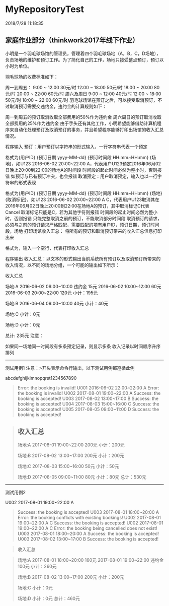 # MyRepositoryTest
2018/7/28 11:18:35 
## 家庭作业部分（thinkwork2017年线下作业）
小明是一个羽毛球场馆的管理员，管理着四个羽毛球场地（A，B，C，D场地），负责场地的维护和预订工作。为了简化自己的工作，场地只接受整点预订，预订以小时为单位。

羽毛球场的收费标准如下：

周一到周五：
9:00 ~ 12:00 30元/时
12:00 ~ 18:00 50元/时
18:00 ~ 20:00 80元/时
20:00 ~ 22:00 60元/时
周六及周日
9:00 ~ 12:00 40元/时
12:00 ~ 18:00 50元/时
18:00 ~ 22:00 60元/时
羽毛球场馆在预订之后，可以接受取消预订，不过取消预订需要交违约金，违约金的计算规则如下：

周一到周五的预订取消收取全部费用的50%作为违约金
周六周日的预订取消收取全部费用的25%作为违约金
由于手头还有其他工作，小明希望能够借助计算机程序来自动化处理预订及取消预订的事务，并且希望程序能够打印出场馆的收入汇总情况。

程序输入
预订：用户预订以字符串的形式输入，一行字符串代表一个预定

格式为{用户ID} {预订日期 yyyy-MM-dd} {预订时间段 HH:mm~HH:mm} {场地}，如U123 2016-06-02 20:00~22:00 A，代表用户U123预定2016年06月02日晚上20:00到22:00的场地A的时间段
时间段的起止时间必然为整小时，否则报错
如预订与已有预订冲突，也会报错
取消预定：用户取消预定，输入也以一行字符串的形式表现

格式为{用户ID} {预订日期 yyyy-MM-dd} {预订时间段 HH:mm~HH:mm} {场地} {取消标记}，如U123 2016-06-02 20:00~22:00 A C，代表用户U123取消其在2016年06月02日晚上20:00到22:00在场地A的预订，其中取消标记C代表Cancel
取消标记只能是C，若为其他字符则报错
时间段的起止时间必然为整小时，否则报错
只能完整取消之前的预订，不能取消部分时间段
取消预订的请求，必须与之前的预订请求严格匹配，需要匹配的项有用户ID，预订日期，预订时间段，场地
打印场馆收入汇总： 将所有的预订和取消预订带来的收入汇总信息打印出来

格式为，输入一个空行，代表打印收入汇总

程序输出
收入汇总：以文本的形式输出当前系统所有预订以及取消预订所带来的收入情况，以不同的场地分组，一个可能的输出如下所示：

收入汇总

场地:A
2016-06-02 09:00~10:00 违约金 15元
2016-06-02 10:00~12:00 60元
2016-06-03 20:00~22:00 120元
小计：195元
 
场地:B
2016-06-04 09:00~10:00 40元
小计：40元
 
场地:C
小计：0元
 
场地:D
小计：0元

总计: 235元
注意：

如果同一场地同一时间段有多条预定记录，则显示多条
收入记录以时间顺序升序排列

-------
测试用例1
注意：>开头表示命令行输出，以下测试用例都遵循此例

abcdefghijklmnopqrst1234567890
> Error: the booking is invalid!
U001 2016-06-02 22:00~22:00 A
> Error: the booking is invalid!
U002 2017-08-01 19:00~22:00 A
> Success: the booking is accepted!
U003 2017-08-02 13:00~17:00 B
> Success: the booking is accepted!
U004 2017-08-03 15:00~16:00 C
> Success: the booking is accepted!
U005 2017-08-05 09:00~11:00 D
> Success: the booking is accepted!
 
> 收入汇总
> ---
> 场地:A
> 2017-08-01 19:00~22:00 200元
> 小计：200元
>
> 场地:B
> 2017-08-02 13:00~17:00 200元
> 小计：200元
>
> 场地:C
> 2017-08-03 15:00~16:00 50元
> 小计：50元
>
> 场地:D
> 2017-08-05 09:00~11:00 80元
> 小计：80元
> 总计：530元
 
---

测试用例2

U002 2017-08-01 19:00~22:00 A
> Success: the booking is accepted!
U003 2017-08-01 18:00~20:00 A
> Error: the booking conflicts with existing bookings!
U002 2017-08-01 19:00~22:00 A C
> Success: the booking is accepted!
U002 2017-08-01 19:00~22:00 A C
> Error: the booking being cancelled does not exist!
U003 2017-08-01 18:00~20:00 A
> Success: the booking is accepted!
U003 2017-08-02 13:00~17:00 B
> Success: the booking is accepted!
 
> 收入汇总

> 场地:A
> 2017-08-01 18:00~20:00 160元
> 2017-08-01 19:00~22:00 违约金 100元
> 小计：260元
>
> 场地:B
> 2017-08-02 13:00~17:00 200元
> 小计：200元
>
> 场地:C
> 小计：0元
>
> 场地:D
> 小计：0元
> 总计：460元